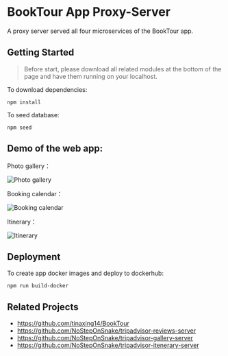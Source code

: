 # BookTour App Proxy-Server

A proxy server served all four microservices of the BookTour app.

## Getting Started
> Before start, please download all related modules at the bottom of the page and have them running on your localhost.

To download dependencies:
```
npm install
```
To seed database:
```
npm seed
```

## Demo of the web app:

Photo gallery：

![Photo gallery](https://media.giphy.com/media/h6fmk1x0q4s6AU6Uxg/giphy.gif)

Booking calendar：

![Booking calendar](https://media.giphy.com/media/Up2VldGmdXnkg5uOMX/giphy.gif)

Itinerary：

![Itinerary](https://media.giphy.com/media/YNCmzUFkDuzkvAu0Oh/giphy.gif)


## Deployment

To create app docker images and deploy to dockerhub:
```
npm run build-docker
```

## Related Projects
  - https://github.com/tinaxing14/BookTour
  - https://github.com/NoStepOnSnake/tripadvisor-reviews-server
  - https://github.com/NoStepOnSnake/tripadvisor-gallery-server
  - https://github.com/NoStepOnSnake/tripadvisor-itenerary-server
  


